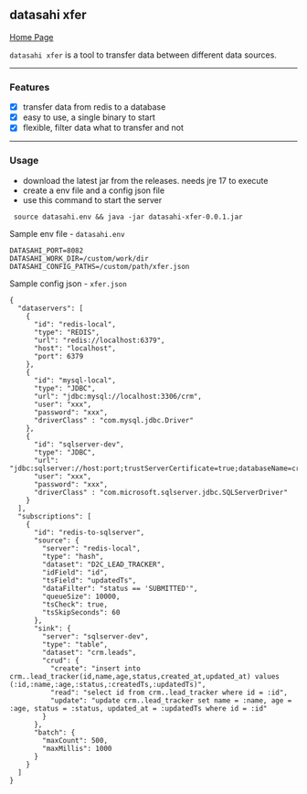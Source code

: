 ## datasahi xfer

[Home Page](https://datasahi.com)

`datasahi xfer` is a tool to transfer data between different data sources.

---
### Features
- [x] transfer data from redis to a database
- [x] easy to use, a single binary to start
- [x] flexible, filter data what to transfer and not

---
### Usage
- download the latest jar from the releases. needs jre 17 to execute
- create a env file and a config json file
- use this command to start the server
 ```agsl
  source datasahi.env && java -jar datasahi-xfer-0.0.1.jar
```

Sample env file - `datasahi.env`
```shell
DATASAHI_PORT=8082
DATASAHI_WORK_DIR=/custom/work/dir
DATASAHI_CONFIG_PATHS=/custom/path/xfer.json
```

Sample config json - `xfer.json`
```shell
{
  "dataservers": [
    {
      "id": "redis-local",
      "type": "REDIS",
      "url": "redis://localhost:6379",
      "host": "localhost",
      "port": 6379
    },
    {
      "id": "mysql-local",
      "type": "JDBC",
      "url": "jdbc:mysql://localhost:3306/crm",
      "user": "xxx",
      "password": "xxx",
      "driverClass" : "com.mysql.jdbc.Driver"
    },
    {
      "id": "sqlserver-dev",
      "type": "JDBC",
      "url": "jdbc:sqlserver://host:port;trustServerCertificate=true;databaseName=crm;",
      "user": "xxx",
      "password": "xxx",
      "driverClass" : "com.microsoft.sqlserver.jdbc.SQLServerDriver"
    }
  ],
  "subscriptions": [
    {
      "id": "redis-to-sqlserver",
      "source": {
        "server": "redis-local",
        "type": "hash",
        "dataset": "D2C_LEAD_TRACKER",
        "idField": "id",
        "tsField": "updatedTs",
        "dataFilter": "status == 'SUBMITTED'",
        "queueSize": 10000,
        "tsCheck": true,
        "tsSkipSeconds": 60
      },
      "sink": {
        "server": "sqlserver-dev",
        "type": "table",
        "dataset": "crm.leads",
        "crud": {
          "create": "insert into crm..lead_tracker(id,name,age,status,created_at,updated_at) values (:id,:name,:age,:status,:createdTs,:updatedTs)",
          "read": "select id from crm..lead_tracker where id = :id",
          "update": "update crm..lead_tracker set name = :name, age = :age, status = :status, updated_at = :updatedTs where id = :id"
        }
      },
      "batch": {
        "maxCount": 500,
        "maxMillis": 1000
      }
    }
  ]
}

```
